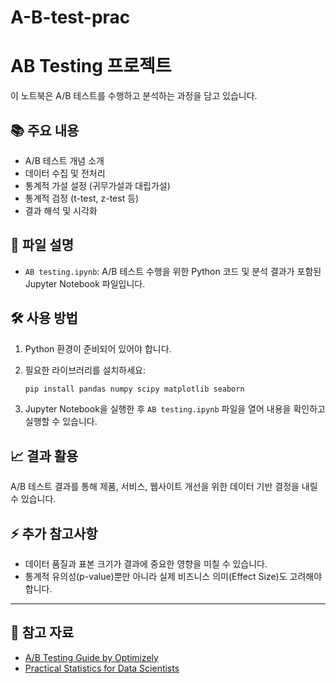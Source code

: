 # A-B-test-prac
# AB Testing 프로젝트

이 노트북은 A/B 테스트를 수행하고 분석하는 과정을 담고 있습니다.

## 📚 주요 내용

- A/B 테스트 개념 소개
- 데이터 수집 및 전처리
- 통계적 가설 설정 (귀무가설과 대립가설)
- 통계적 검정 (t-test, z-test 등)
- 결과 해석 및 시각화
## 📁 파일 설명

- `AB testing.ipynb`: A/B 테스트 수행을 위한 Python 코드 및 분석 결과가 포함된 Jupyter Notebook 파일입니다.

## 🛠️ 사용 방법

1. Python 환경이 준비되어 있어야 합니다.
2. 필요한 라이브러리를 설치하세요:

    ```bash
    pip install pandas numpy scipy matplotlib seaborn
    ```

3. Jupyter Notebook을 실행한 후 `AB testing.ipynb` 파일을 열어 내용을 확인하고 실행할 수 있습니다.

## 📈 결과 활용

A/B 테스트 결과를 통해 제품, 서비스, 웹사이트 개선을 위한 데이터 기반 결정을 내릴 수 있습니다.

## ⚡ 추가 참고사항

- 데이터 품질과 표본 크기가 결과에 중요한 영향을 미칠 수 있습니다.
- 통계적 유의성(p-value)뿐만 아니라 실제 비즈니스 의미(Effect Size)도 고려해야 합니다.

---

## 🔗 참고 자료

- [A/B Testing Guide by Optimizely](https://www.optimizely.com/optimization-glossary/ab-testing/)
- [Practical Statistics for Data Scientists](https://www.oreilly.com/library/view/practical-statistics-for/9781491952955/)

